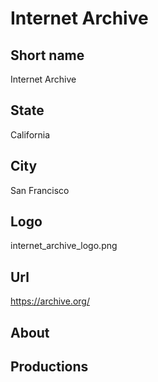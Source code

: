 # Internet Archive

## Short name

Internet Archive

## State

California

## City

San Francisco

## Logo

internet\_archive\_logo.png

## Url

https://archive.org/

## About


## Productions
